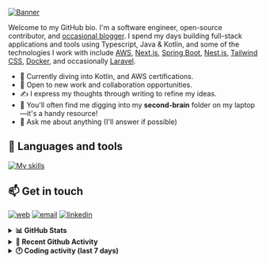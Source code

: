 [![Banner](https://raw.githubusercontent.com/wilfriedago/wilfriedago/main/assets/1.png)][website]

Welcome to my GitHub bio. I'm a software engineer, open-source contributor, and [occasional blogger][blog]. I spend my days building full-stack applications and tools using Typescript, Java & Kotlin, and some of the technologies I work with include [AWS](https://aws.amazon.com/fr/), [Next.js](https://nextjs.org/), [Spring Boot](https://spring.io/projects/spring-boot), [Nest.js](https://nestjs.com/), [Tailwind CSS](https://github.com/tailwindlabs/tailwindcss), [Docker](https://www.docker.com/), and occasionally [Laravel](https://laravel.com/).

- 🔭 Currently diving into Kotlin, and AWS certifications.
- 👯 Open to new work and collaboration opportunities.
- ✍️ I express my thoughts through writing to refine my ideas.
- 🧠 You'll often find me digging into my **second-brain** folder on my laptop—it's a handy resource!
- 💬 Ask me about anything (I'll answer if possible)

## 🎨 Languages and tools

[![My skills](https://skillicons.dev/icons?i=typescript,js,nodejs,nest,java,kotlin,spring,python,fastapi,django,aws,docker,vscode,idea,tailwind&perline=15)](https://wilfriedago.dev/about#skills)

## 📫 Get in touch
[![web](https://img.shields.io/badge/WEBSITE-12100E?logo=google-earth&color=282A36)][website]
[![email](https://img.shields.io/badge/MAIL-12100E?logo=mailgun&color=282A36)][mail]
[![linkedin](https://img.shields.io/badge/LINKEDIN-12100E?logo=linkedin&color=282A36)][linkedin]


<details>
  <summary><b>📊 GitHub Stats</b></summary>
	<br/>
	<p align="left">
		<img width="49.5%" src="https://github-readme-stats.vercel.app/api?username=wilfriedago&show_icons=true&count_private=true&title_color=10b981&icon_color=10b981&theme=react&hide_border=true" />
		<img width="49.5%" src="https://streak-stats.demolab.com/?user=wilfriedago&hide_border=true&theme=react&ring=10b981&fire=fff&currStreakNum=fff&sideLabels=10b981&currStreakLabel=10b981&sideNums=fff" />
	</p>
</details>

<details>
  <summary><b>📅 Recent Github Activity</b></summary>
	<br>

<!--RECENT_ACTIVITY:last_update-->
Last Updated: Wednesday, July 9th, 2025, 4:31:23 AM
<!--RECENT_ACTIVITY:last_update_end-->

<!--RECENT_ACTIVITY:start-->
1. ⬆️ Pushed 1 commit(s) to [BeninFintech/openerp-frappe](https://github.com/BeninFintech/openerp-frappe)<br>
2. ⬆️ Pushed 2 commit(s) to [wilfriedago/dotfiles](https://github.com/wilfriedago/dotfiles)<br>
3. ⬆️ Pushed 1 commit(s) to [BeninFintech/openerp-core](https://github.com/BeninFintech/openerp-core)<br>
4. ⬆️ Pushed 1 commit(s) to [BeninFintech/openerp-deploy](https://github.com/BeninFintech/openerp-deploy)<br>
5. ❌ Closed PR [#1](https://github.com/BeninFintech/openerp-frappe/pull/1) in [BeninFintech/openerp-frappe](https://github.com/BeninFintech/openerp-frappe)<br>
<!--RECENT_ACTIVITY:end-->
</details>

<details>
  <summary><b>🕐 Coding activity (last 7 days)</b></summary>
	<br>

<!--START_SECTION:waka-->

```python
Total Time: 13 hrs 23 mins

Java              7 hrs 37 mins   ██████████████░░░░░░░░░░░   56.61 %
TypeScript        4 hrs 24 mins   ████████░░░░░░░░░░░░░░░░░   32.64 %
TSConfig          7 mins          ▒░░░░░░░░░░░░░░░░░░░░░░░░   00.91 %
Other             5 mins          ░░░░░░░░░░░░░░░░░░░░░░░░░   00.63 %
```

<!--END_SECTION:waka-->
</details>

[website]: https://wilfriedago.dev
[linkedin]: https://linkedin.com/in/wilfriedago
[blog]: https://wilfriedago.dev/blog
[mail]: mailto:me@wilfriedago.dev
